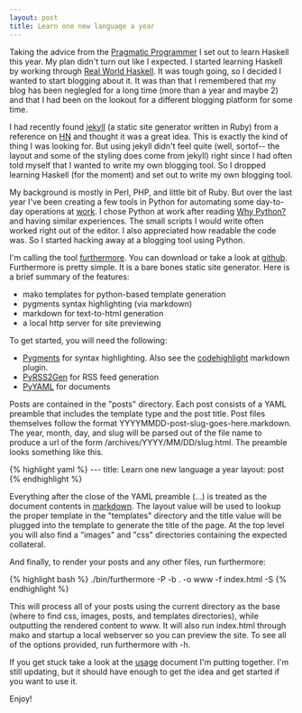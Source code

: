 ```yaml
---
layout: post
title: Learn one new language a year
---
```


Taking the advice from the [Pragmatic
Programmer](http://www.amazon.com/Pragmatic-Programmer-Journeyman-Master/dp/020161622X/)
I set out to learn Haskell this year. My plan didn't turn out like I expected. I
started learning Haskell by working through [Real World
Haskell](http://book.realworldhaskell.org/). It was tough going, so I decided I
wanted to start blogging about it. It was than that I remembered that my blog has
been neglegled for a long time (more than a year and maybe 2) and that I had been on the
lookout for a different blogging platform for some time. 

I had recently found [jekyll](http://github.com/mojombo/jekyll/tree/master)
(a static site generator written in Ruby) from a reference on
[HN](http://news.ycombinator.com) and thought it was a great idea.
This is exactly the kind of thing I was looking for. But using
jekyll didn't feel quite (well, sortof-- the layout and some of the styling
does come from jekyll) right since I had often told myself that I
wanted to write my own blogging tool. So I dropped learning Haskell
(for the moment) and set out to write my own blogging tool.

My background is mostly in Perl, PHP, and little bit of Ruby. But over the last 
year I've been creating a few tools in Python for automating some day-to-day
operations at [work](http://www.carsala.com). I chose Python at work after
reading [Why Python?](http://www.linuxjournal.com/article/3882) and having
similar experiences. The small scripts I would write often worked right out of
the editor. I also appreciated how readable the code was. So I started hacking
away at a blogging tool using Python. 

I'm calling the tool
[furthermore](http://github.com/drsnyder/furthermore/tree/master). You can
download or take a look at
[github](http://github.com/drsnyder/furthermore/tree/master). Furthermore is
pretty simple. It is a bare bones static site generator. Here is a brief
summary of the features:

 *  mako templates for python-based template generation
 *  pygments syntax highlighting (via markdown)
 *  markdown for text-to-html generation
 *  a local http server for site previewing 

To get started, you will need the following:

 * [Pygments](http://pygments.org/download/) for syntax highlighting. 
  Also see the [codehighlight](http://www.freewisdom.org/projects/python-markdown/CodeHilite) 
  markdown plugin.
 * [PyRSS2Gen](http://www.dalkescientific.com/Python/PyRSS2Gen.html) for RSS feed generation
 * [PyYAML](http://pyyaml.org/wiki/PyYAML) for documents

Posts are contained in the "posts" directory. Each post consists
of a YAML preamble that includes the template type and the post
title. Post files themselves follow the format
YYYYMMDD-post-slug-goes-here.markdown. The year, month, day, and
slug will be parsed out of the file name to produce a url of the
form /archives/YYYY/MM/DD/slug.html. The preamble looks something
like this.

{% highlight yaml %}
    ---
    title: Learn one new language a year
    layout: post
{% endhighlight %}

Everything after the close of the YAML preamble (...) is treated as the
document contents in [markdown](http://daringfireball.net/projects/markdown/). 
The layout value will be used to lookup the proper template in the
"templates" directory and the title value will be plugged into the
template to generate the title of the page. At the top level you
will also find a "images" and "css" directories containing the
expected collateral.

And finally, to render your posts and any other files, run furthermore:

{% highlight bash %}
    ./bin/furthermore -P -b . -o www -f index.html -S
{% endhighlight %}

This will process all of your posts using the current directory as
the base (where to find css, images, posts, and templates directories),
while outputting the rendered content to www. It will also run index.html
through mako and startup a local webserver so you can preview the site. 
To see all of the options provided, run furthermore with -h.

If you get stuck take a look at the
[usage](http://github.com/drsnyder/furthermore/wikis/usage/) document I'm
putting together. I'm still updating, but it should have enough to get the
idea and get started if you want to use it. 

Enjoy!
